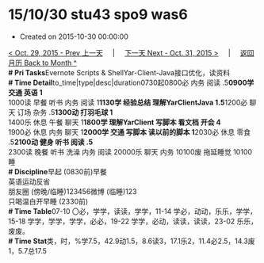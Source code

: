 # 15/10/30 stu43 spo9 was6

* Created on 2015-10-30 00:00:00

[&lt; Oct. 29, 2015 - Prev 上一天](d29.md)     \|     [下一天 Next - Oct. 31, 2015 &gt;](d31.md)     \|     [返回月历 Back to Month ^](index.md)   
**\# Pri Tasks**Evernote Scripts & ShellYar-Client-Java接口优化，读资料  
**\# Time Detail**to\_time\|type\|desc\|duration0730起0800必 内务 阅读 .5**0900学 交通 英语 1**  
1000读 早餐 听书 内务 阅读 1**1130学 经验总结 理解YarClientJava 1.5**1200必 聊天 订场 杂务 .5**1300动 打羽毛球 1**  
1400乐 休息 午餐 聊天 1**1800学 理解YarClient 写脚本 看文档 开会 4**  
1900必 休息 内务 聊天 1**2000学 交通 写脚本 读以前的脚本 1**2030必 休息 零食 .5**2100动 健身 听书 阅读 .5**  
2300读 晚餐 听书 洗澡 内务 阅读 20000乐 聊天 内务 10100废 拖延睡觉 10100睡  
**\# Discipline**早起 \(0830前\)早餐  
英语运动反省  
朋友圈 \(傍晚/临睡\)123456微博 \(临睡\)123  
只喝温白开早睡 \(2330前\)  
**\# Time Table**07-10 〇必，学学，读读，学学，11-14 学必，动动，乐乐，学学，15-18 学学，学学，学学，必必，19-22 学学，必动，读读，读读，23-02 乐乐，废废。  
**\# Time Stat**类，时，%学7.5，42.9动1.5，8.6读3，17.1乐2，11.4必2.5，14.3废1，5.7总17.5  
  


